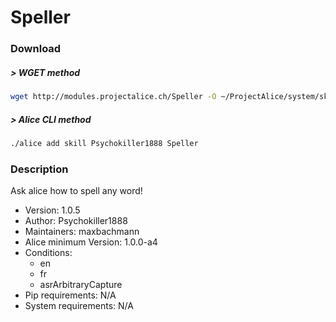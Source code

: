 # Speller

### Download

##### > WGET method
```bash
wget http://modules.projectalice.ch/Speller -O ~/ProjectAlice/system/skillInstallTickets/Speller.install
```

##### > Alice CLI method
```bash
./alice add skill Psychokiller1888 Speller
```

### Description
Ask alice how to spell any word!

- Version: 1.0.5
- Author: Psychokiller1888
- Maintainers: maxbachmann
- Alice minimum Version: 1.0.0-a4
- Conditions:
  - en
  - fr
  - asrArbitraryCapture
- Pip requirements: N/A
- System requirements: N/A

